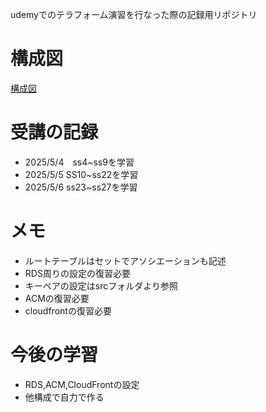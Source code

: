 udemyでのテラフォーム演習を行なった際の記録用リポジトリ

# 構成図
[構成図](構成図.drawio)
# 受講の記録
* 2025/5/4　ss4~ss9を学習  
* 2025/5/5  SS10~ss22を学習  
* 2025/5/6  ss23~ss27を学習

# メモ
* ルートテーブルはセットでアソシエーションも記述
* RDS周りの設定の復習必要
* キーペアの設定はsrcフォルダより参照
* ACMの復習必要
* cloudfrontの復習必要
# 今後の学習
* RDS,ACM,CloudFrontの設定
* 他構成で自力で作る
